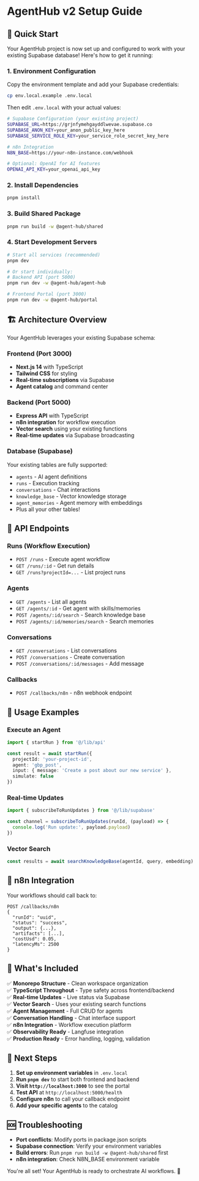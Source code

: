# AgentHub v2 Setup Guide

## 🎯 Quick Start

Your AgentHub project is now set up and configured to work with your existing Supabase database! Here's how to get it running:

### 1. Environment Configuration

Copy the environment template and add your Supabase credentials:

```bash
cp env.local.example .env.local
```

Then edit `.env.local` with your actual values:

```bash
# Supabase Configuration (your existing project)
SUPABASE_URL=https://grjnfymehgayddlwevae.supabase.co
SUPABASE_ANON_KEY=your_anon_public_key_here
SUPABASE_SERVICE_ROLE_KEY=your_service_role_secret_key_here

# n8n Integration
N8N_BASE=https://your-n8n-instance.com/webhook

# Optional: OpenAI for AI features
OPENAI_API_KEY=your_openai_api_key
```

### 2. Install Dependencies

```bash
pnpm install
```

### 3. Build Shared Package

```bash
pnpm run build -w @agent-hub/shared
```

### 4. Start Development Servers

```bash
# Start all services (recommended)
pnpm dev

# Or start individually:
# Backend API (port 5000)
pnpm run dev -w @agent-hub/agent-hub

# Frontend Portal (port 3000)  
pnpm run dev -w @agent-hub/portal
```

## 🏗️ Architecture Overview

Your AgentHub leverages your existing Supabase schema:

### Frontend (Port 3000)
- **Next.js 14** with TypeScript
- **Tailwind CSS** for styling
- **Real-time subscriptions** via Supabase
- **Agent catalog** and command center

### Backend (Port 5000)
- **Express API** with TypeScript
- **n8n integration** for workflow execution
- **Vector search** using your existing functions
- **Real-time updates** via Supabase broadcasting

### Database (Supabase)
Your existing tables are fully supported:
- `agents` - AI agent definitions
- `runs` - Execution tracking
- `conversations` - Chat interactions
- `knowledge_base` - Vector knowledge storage
- `agent_memories` - Agent memory with embeddings
- Plus all your other tables!

## 🔌 API Endpoints

### Runs (Workflow Execution)
- `POST /runs` - Execute agent workflow
- `GET /runs/:id` - Get run details
- `GET /runs?projectId=...` - List project runs

### Agents
- `GET /agents` - List all agents
- `GET /agents/:id` - Get agent with skills/memories
- `POST /agents/:id/search` - Search knowledge base
- `POST /agents/:id/memories/search` - Search memories

### Conversations
- `GET /conversations` - List conversations
- `POST /conversations` - Create conversation
- `POST /conversations/:id/messages` - Add message

### Callbacks
- `POST /callbacks/n8n` - n8n webhook endpoint

## 🎯 Usage Examples

### Execute an Agent
```typescript
import { startRun } from '@/lib/api'

const result = await startRun({
  projectId: 'your-project-id',
  agent: 'gbp_post',
  input: { message: 'Create a post about our new service' },
  simulate: false
})
```

### Real-time Updates
```typescript
import { subscribeToRunUpdates } from '@/lib/supabase'

const channel = subscribeToRunUpdates(runId, (payload) => {
  console.log('Run update:', payload.payload)
})
```

### Vector Search
```typescript
const results = await searchKnowledgeBase(agentId, query, embedding)
```

## 🔧 n8n Integration

Your workflows should call back to:
```
POST /callbacks/n8n
{
  "runId": "uuid",
  "status": "success",
  "output": {...},
  "artifacts": [...],
  "costUsd": 0.05,
  "latencyMs": 2500
}
```

## 🌟 What's Included

✅ **Monorepo Structure** - Clean workspace organization  
✅ **TypeScript Throughout** - Type safety across frontend/backend  
✅ **Real-time Updates** - Live status via Supabase  
✅ **Vector Search** - Uses your existing search functions  
✅ **Agent Management** - Full CRUD for agents  
✅ **Conversation Handling** - Chat interface support  
✅ **n8n Integration** - Workflow execution platform  
✅ **Observability Ready** - Langfuse integration  
✅ **Production Ready** - Error handling, logging, validation  

## 🚀 Next Steps

1. **Set up environment variables** in `.env.local`
2. **Run `pnpm dev`** to start both frontend and backend
3. **Visit `http://localhost:3000`** to see the portal
4. **Test API** at `http://localhost:5000/health`
5. **Configure n8n** to call your callback endpoint
6. **Add your specific agents** to the catalog

## 🆘 Troubleshooting

- **Port conflicts**: Modify ports in package.json scripts
- **Supabase connection**: Verify your environment variables
- **Build errors**: Run `pnpm run build -w @agent-hub/shared` first
- **n8n integration**: Check N8N_BASE environment variable

You're all set! Your AgentHub is ready to orchestrate AI workflows. 🎉
